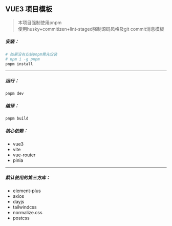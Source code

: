## VUE3 项目模板

> 本项目强制使用pnpm<br />
> 使用husky+commitizen+lint-staged强制源码风格及git commit消息模板<br />

##### 安装：
```bash
# 如果没有安装pnpm需先安装
# npm i -g pnpm
pnpm install
```

___

##### 运行：
```bash
pnpm dev
```

##### 编译：
```bash
pnpm build
```

##### 核心依赖：
- vue3
- vite
- vue-router
- pinia

___

##### 默认使用的第三方库：
- element-plus
- axios
- dayjs
- tailwindcss
- normalize.css
- postcss
